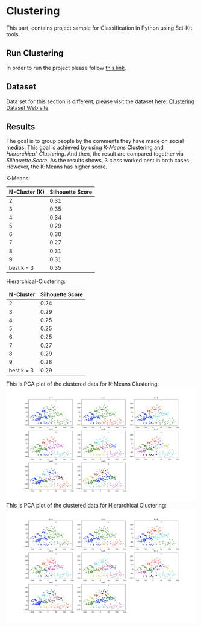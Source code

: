 # Clustering
This part, contains project sample for Classification in Python using Sci-Kit tools.

## Run Clustering
In order to run the project please follow <a href="https://github.com/ArefMq/ML-Project/blob/master/README.md#Runing Project">
this link</a>.

## Dataset
Data set for this section is different, please visit the dataset here: 
<a href="https://archive.ics.uci.edu/ml/datasets/BuddyMove+Dataset">Clustering Dataset Web site</a>
 
## Results
The goal is to group people by the comments they have made on social medias. This goal is achieved by using *K-Means* 
Clustering and *Hierarchical-Clustering*. And then, the result are compared together via *Silhouette Score*.
As the results shows, 3 class worked best in both cases. However, the K-Means has higher score.

K-Means:

| N-Cluster (K) | Silhouette Score |
|---------------|------------------|
| 2             | 0.31             |
| 3             | 0.35             |
| 4             | 0.34             |
| 5             | 0.29             |
| 6             | 0.30             |
| 7             | 0.27             |
| 8             | 0.31             |
| 9             | 0.31             |
| best k = 3    | 0.35             |


Hierarchical-Clustering:

| N-Cluster     | Silhouette Score |
|---------------|------------------|
| 2             | 0.24             |
| 3             | 0.29             |
| 4             | 0.25             |
| 5             | 0.25             |
| 6             | 0.25             |
| 7             | 0.27             |
| 8             | 0.29             |
| 9             | 0.28             |
| best k = 3    | 0.29             |


This is PCA plot of the clustered data for K-Means Clustering:
![alt text][kmeans]
This is PCA plot of the clustered data for Hierarchical Clustering:
![alt text][hc]

[kmeans]: https://github.com/ArefMq/ML-Project/blob/master/clustering/kmeans.png "K-Means"
[hc]: https://github.com/ArefMq/ML-Project/blob/master/clustering/kmeans.png "Hierarchical-Clustering"


